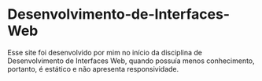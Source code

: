 # Desenvolvimento-de-Interfaces-Web

Esse site foi desenvolvido por mim no início da disciplina de Desenvolvimento de Interfaces Web, quando possuía menos conhecimento, portanto, é estático e não apresenta responsividade.
